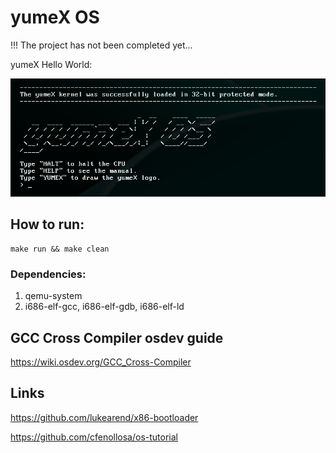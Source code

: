 # yumeX OS

!!! The project has not been completed yet...

yumeX Hello World:

<img src="attachments/png/yumeX.png" alt="" width="600">

## How to run:
```
make run && make clean
```

### Dependencies:
1) qemu-system
2) i686-elf-gcc, i686-elf-gdb, i686-elf-ld

## GCC Cross Compiler osdev guide
https://wiki.osdev.org/GCC_Cross-Compiler

## Links
https://github.com/lukearend/x86-bootloader

https://github.com/cfenollosa/os-tutorial
